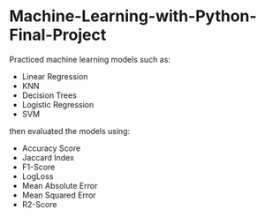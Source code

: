 # Machine-Learning-with-Python-Final-Project
Practiced machine learning models such as:
- Linear Regression
- KNN
- Decision Trees
- Logistic Regression
- SVM

then evaluated the models using:
- Accuracy Score
- Jaccard Index
- F1-Score
- LogLoss
- Mean Absolute Error
- Mean Squared Error
- R2-Score
